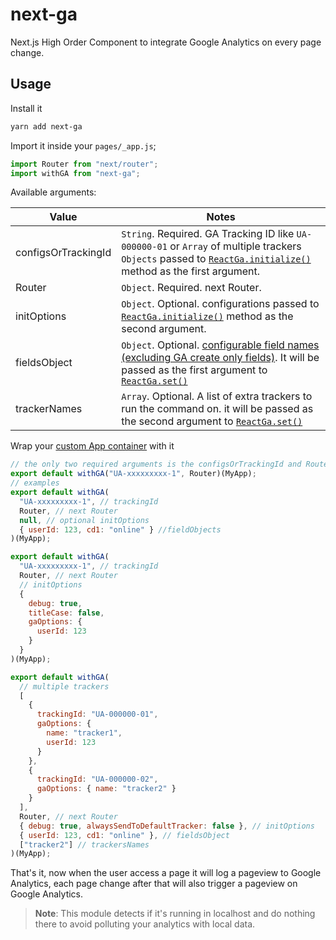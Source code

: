 # next-ga

Next.js High Order Component to integrate Google Analytics on every page change.

## Usage

Install it

```bash
yarn add next-ga
```

Import it inside your `pages/_app.js`;

```js
import Router from "next/router";
import withGA from "next-ga";
```

Available arguments:

|Value|Notes|
|------|-----|
|configsOrTrackingId| `String`. Required. GA Tracking ID like `UA-000000-01` or `Array` of multiple trackers `Objects` passed to [`ReactGa.initialize()`](https://github.com/react-ga/react-ga#reactgainitializegatrackingid-options) method as the first argument.|
|Router| `Object`. Required. next Router.|
|initOptions| `Object`. Optional. configurations passed to [`ReactGa.initialize()`](https://github.com/react-ga/react-ga#reactgainitializegatrackingid-options) method as the second argument.|
|fieldsObject| `Object`. Optional. [configurable field names (excluding GA create only fields)](https://developers.google.com/analytics/devguides/collection/analyticsjs/field-reference). It will be passed as the first argument to [`ReactGa.set()`](https://github.com/react-ga/react-ga#reactgasetfieldsobject)|
|trackerNames| `Array`. Optional. A list of extra trackers to run the command on. it will be passed as the second argument to [`ReactGa.set()`](https://github.com/react-ga/react-ga#reactgasetfieldsobject)|


Wrap your [custom App container](https://nextjs.org/docs#custom-%3Capp%3E) with it

```js
// the only two required arguments is the configsOrTrackingId and Router
export default withGA("UA-xxxxxxxxx-1", Router)(MyApp);
// examples
export default withGA(
  "UA-xxxxxxxxx-1", // trackingId
  Router, // next Router
  null, // optional initOptions
  { userId: 123, cd1: "online" } //fieldObjects
)(MyApp);

export default withGA(
  "UA-xxxxxxxxx-1", // trackingId
  Router, // next Router
  // initOptions
  {
    debug: true,
    titleCase: false,
    gaOptions: {
      userId: 123
    }
  }
)(MyApp);

export default withGA(
  // multiple trackers
  [
    {
      trackingId: "UA-000000-01",
      gaOptions: {
        name: "tracker1",
        userId: 123
      }
    },
    {
      trackingId: "UA-000000-02",
      gaOptions: { name: "tracker2" }
    }
  ],
  Router, // next Router
  { debug: true, alwaysSendToDefaultTracker: false }, // initOptions
  { userId: 123, cd1: "online" }, // fieldsObject
  ["tracker2"] // trackersNames
)(MyApp);
```

That's it, now when the user access a page it will log a pageview to Google Analytics, each page change after that will also trigger a pageview on Google Analytics.

> **Note**: This module detects if it's running in localhost and do nothing there to avoid polluting your analytics with local data.
